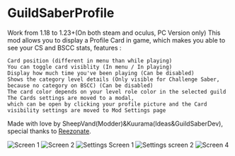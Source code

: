 # GuildSaberProfile

Work from 1.18 to 1.23+(On both steam and oculus, PC Version only)
This mod allows you to display a Profile Card in game, which makes you able to see your CS and BSCC stats,
features :

    Card position (different in menu than while playing)
    You can toggle card visiblity (In menu / In playing)
    Display how much time you've been playing (Can be disabled)
    Shows the category level details (Only visible for Challenge Saber, because no category on BSCC) (Can be disabled)
    The card color depends on your level role color in the selected guild
    The Cards settings are moved to a modal, 
    which can be open by clicking your profile picture and the Card visibility settings are moved to Mod Settings page


Made with love by SheepVand(Modder)&Kuurama(Ideas&GuildSaberDev), special thanks to [Reezonate](https://github.com/Reezonate).

![Screen 1](https://user-images.githubusercontent.com/66167164/178449306-a9ed0e48-bf42-45f5-84f3-cbe3b2a9c252.png)
![Screen 2](https://user-images.githubusercontent.com/66167164/178449311-f75b5777-e276-49fe-a1b8-87565fb1bf6d.png)
![Settings Screen 1](https://user-images.githubusercontent.com/66167164/178525855-8df630c0-fa4c-48f4-9fac-340509db6667.png)
![Settings screen 2](https://user-images.githubusercontent.com/66167164/178525866-62695bc1-0f1d-4b0d-9e84-2c082c094a1b.png)
![Screen 4](https://user-images.githubusercontent.com/66167164/178449314-32050d6b-4107-40e5-912b-a9d6c711366c.png)

